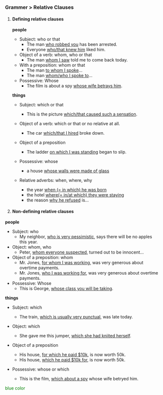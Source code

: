 ### Grammer > Relative Clauses

1. #### Defining relative clauses

   **people**

   - Subject: who or that
     - The man <u>who robbed you</u> has been arrested.
     - Everyone <u>who/that knew him</u> liked him.
   - Object of a verb: whom, who or that
     - The man <u>whom I saw</u> told me to come back today.
   - With a preposition: whom or that
     - The man <u>to whom I spoke</u>...
     - The man <u>whom/who I spoke to</u>...
   - Possessive: Whose
     - The film is about a spy <u>whose wife betrays him</u>.

   **things**

   * Subject: which or that
     * This is the picture <u>which/that caused such a sensation</u>.

   * Object of a verb: which or that or no relative at all.
     * The car <u>which/that I hired</u> broke down.
   * Object of a preposition
     * The ladder <u>on which I was standing</u> began to slip.
   * Possessive: whose
     * a house <u>whose walls were made of glass</u>
   * Relative adverbs: when, where, why
     * the year <u>when (= in which) he was born</u>
     * the hotel <u>where(= in/at which) they were staying</u>
     * the reason <u>why he refused</u> is...

2. #### Non-defining relative clauses

**people**

- Subject: who
  - My neighbor, <u>who is very pessimistic</u>, says there will be no apples this year.
- Object: whom, who
  - Peter, <u>whom everyone suspected</u>, turned out to be innocent...
- Object of a preposition: whom
  - Mr. Jones, <u>for whom I was working</u>, was very generous about overtime payments.
  - Mr. Jones, <u>who I was working for</u>, was very generous about overtime payments.
- Possessive: Whose
  - This is George, <u>whose class you will be taking</u>.

**things**

* Subject: which
  * The train, <u>which is usually very punctual</u>, was late today.

* Object: which
  * She gave me this jumper, <u>which she had kniited herself</u>.
* Object of a preposition
  * His house, <u>for which he paid $10k</u>, is now worth 50k.
  * His house, <u>which he paid $10k for</u>, is now worth 50k.
* Possessive: whose or which
  * This is the film, <u>which about a spy</u> whose wife betryed him.

<span style="color:green">blue color</span>
